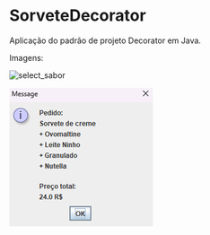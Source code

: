 # SorveteDecorator
Aplicação do padrão de projeto Decorator em Java.

Imagens:

![select_sabor](https://github.com/ana-toledo/SorveteDecorator/assets/134113181/80ceb423-1c0d-4998-9669-535ba789b741)
<br>

<img src="\imgs\pedido_final.png" alt="Pedido Finalizado">
